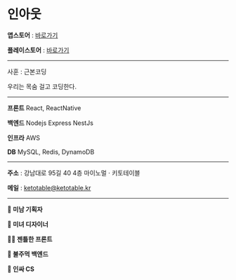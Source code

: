 # 인아웃

**앱스토어** : [바로가기](https://apps.apple.com/kr/app/id1599210729)

**플레이스토어** : [바로가기](https://play.google.com/store/apps/details?id=com.taejinketo.inout_webview)

---

사훈 : 근본코딩

우리는 목숨 걸고 코딩한다.

---

**프론트** React, ReactNative

**백엔드** Nodejs Express NestJs

**인프라** AWS

**DB** MySQL, Redis, DynamoDB

---

**주소** : 강남대로 95길 40 4층 마이노멀 · 키토테이블

**메일** : ketotable@ketotable.kr

---

**👳 미남 기획자**

**👸 미녀 디자이너**

**👨‍🎤 젠틀한 프론트**

**🥷 불주먹 백엔드**

**👧 인싸 CS**
